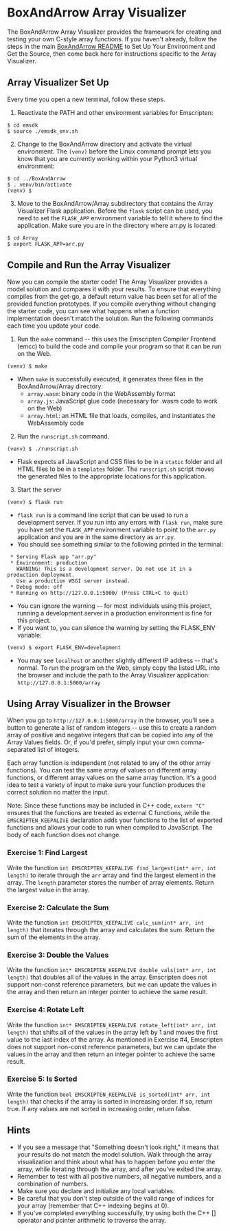 # BoxAndArrow Array Visualizer

The BoxAndArrow Array Visualizer provides the framework for creating and testing your own C-style array functions. If you haven't already, follow the steps in the main [BoxAndArrow README](https://github.com/shelleywong/BoxAndArrow) to Set Up Your Environment and Get the Source, then come back here for instructions specific to the Array Visualizer.<br>

## Array Visualizer Set Up

Every time you open a new terminal, follow these steps.

1. Reactivate the PATH and other environment variables for Emscripten: 
```
$ cd emsdk
$ source ./emsdk_env.sh
```

2. Change to the BoxAndArrow directory and activate the virtual environment. The `(venv)` before the Linux command prompt lets you know that you are currently working within your Python3 virtual environment:
```
$ cd ../BoxAndArrow
$ . venv/bin/activate
(venv) $
```

3. Move to the BoxAndArrow/Array subdirectory that contains the Array Visualizer Flask application. Before the `flask` script can be used, you need to set the `FLASK_APP` environment variable to tell it where to find the application. Make sure you are in the directory where arr.py is located:
```
$ cd Array
$ export FLASK_APP=arr.py
``` 

## Compile and Run the Array Visualizer

Now you can compile the starter code! The Array Visualizer provides a model solution and compares it with your results. To ensure that everything compiles from the get-go, a default return value has been set for all of the provided function prototypes. If you compile everything without changing the starter code, you can see what happens when a function implementation doesn't match the solution. Run the following commands each time you update your code.

1. Run the `make` command -- this uses the Emscripten Compiler Frontend (emcc) to build the code and compile your program so that it can be run on the Web.
```
(venv) $ make
```
* When `make` is successfully executed, it generates three files in the BoxAndArrow/Array directory:
    * `array.wasm`: binary code in the WebAssembly format
    * `array.js`: JavaScript glue code (necessary for .wasm code to work on the Web)
    * `array.html`: an HTML file that loads, compiles, and instantiates the WebAssembly code

2. Run the `runscript.sh` command.
```
(venv) $ ./runscript.sh
```
* Flask expects all JavaScript and CSS files to be in a `static` folder and all HTML files to be in a `templates` folder. The `runscript.sh` script moves the generated files to the appropriate locations for this application.

3. Start the server
```
(venv) $ flask run
```
* `flask run` is a command line script that can be used to run a development server. If you run into any errors with `flask run`, make sure you have set the `FLASK_APP` environment variable to point to the `arr.py` application and you are in the same directory as `arr.py`.
* You should see something similar to the following printed in the terminal:
```
 * Serving Flask app "arr.py"
 * Environment: production
   WARNING: This is a development server. Do not use it in a production deployment.
   Use a production WSGI server instead.
 * Debug mode: off
 * Running on http://127.0.0.1:5000/ (Press CTRL+C to quit)
```
* You can ignore the warning -- for most individuals using this project, running a development server in a production environment is fine for this project.
* If you want to, you can silence the warning by setting the FLASK_ENV variable:
```
(venv) $ export FLASK_ENV=development
```
* You may see `localhost` or another slightly different IP address -- that's normal. To run the program on the Web, simply copy the listed URL into the browser and include the path to the Array Visualizer application: `http://127.0.0.1:5000/array`

## Using Array Visualizer in the Browser

When you go to `http://127.0.0.1:5000/array` in the browser, you'll see a button to generate a list of random integers -- use this to create a random array of positive and negative integers that can be copied into any of the Array Values fields. Or, if you'd prefer, simply input your own comma-separated list of integers.<br>

Each array function is independent (not related to any of the other array functions). You can test the same array of values on different array functions, or different array values on the same array function. It's a good idea to test a variety of input to make sure your function produces the correct solution no matter the input.<br>

Note: Since these functions may be included in C++ code, `extern "C"` ensures that the functions are treated as external C functions, while the `EMSCRIPTEN_KEEPALIVE` declaration adds your functions to the list of exported functions and allows your code to run when compiled to JavaScript. The body of each function does not change.

### Exercise 1: Find Largest

Write the function `int EMSCRIPTEN_KEEPALIVE find_largest(int* arr, int length)` to iterate through the `arr` array and find the largest element in the array. The `length` parameter stores the number of array elements. Return the largest value in the array.

### Exercise 2: Calculate the Sum

Write the function `int EMSCRIPTEN_KEEPALIVE calc_sum(int* arr, int length)` that iterates through the array and calculates the sum. Return the sum of the elements in the array.

### Exercise 3: Double the Values

Write the function `int* EMSCRIPTEN_KEEPALIVE double_vals(int* arr, int length)` that doubles all of the values in the array. Emscripten does not support non-const reference parameters, but we can update the values in the array and then return an integer pointer to achieve the same result. 

### Exercise 4: Rotate Left

Write the function `int* EMSCRIPTEN_KEEPALIVE rotate_left(int* arr, int length)` that shifts all of the values in the array left by 1 and moves the first value to the last index of the array. As mentioned in Exercise #4, Emscripten does not support non-const reference parameters, but we can update the values in the array and then return an integer pointer to achieve the same result. 

### Exercise 5: Is Sorted

Write the function `bool EMSCRIPTEN_KEEPALIVE is_sorted(int* arr, int length)` that checks if the array is sorted in increasing order. If so, return true. If any values are not sorted in increasing order, return false.

## Hints

* If you see a message that "Something doesn't look right," it means that your results do not match the model solution. Walk through the array visualization and think about what has to happen before you enter the array, while iterating through the array, and after you've exited the array.
* Remember to test with all positive numbers, all negative numbers, and a combination of numbers.
* Make sure you declare and initialize any local variables.
* Be careful that you don't step outside of the valid range of indices for your array (remember that C++ indexing begins at 0).
* If you've completed everything successfully, try using both the C++ [] operator and pointer arithmetic to traverse the array.
